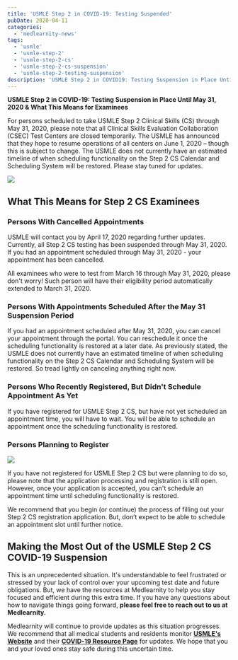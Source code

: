 ```yaml
---
title: 'USMLE Step 2 in COVID-19: Testing Suspended'
pubDate: 2020-04-11
categories:
  - 'medlearnity-news'
tags:
  - 'usmle'
  - 'usmle-step-2'
  - 'usmle-step-2-cs'
  - 'usmle-step-2-cs-suspension'
  - 'usmle-step-2-testing-suspension'
description: 'USMLE Step 2 in COVID19: Testing Suspension in Place Until May 31, 2020 & What This Means for Examinees'
---
```


**USMLE Step 2 in COVID-19: Testing Suspension in Place Until May 31, 2020 & What This Means for Examinees**

For persons scheduled to take USMLE Step 2 Clinical Skills (CS) through May 31, 2020, please note that all Clinical Skills Evaluation Collaboration (CSEC) Test Centers are closed temporarily. The USMLE has announced that they hope to resume operations of all centers on June 1, 2020 – though this is subject to change. The USMLE does not currently have an estimated timeline of when scheduling functionality on the Step 2 CS Calendar and Scheduling System will be restored. Please stay tuned for updates.

![](https://i2xfwztd2ksbegse.public.blob.vercel-storage.com/wp/2020/04/person-holding-laboratory-flask-2280571-scaled.jpg)

## **What This Means for Step 2 CS Examinees**

### Persons With Cancelled Appointments

USMLE will contact you by April 17, 2020 regarding further updates. Currently, all Step 2 CS testing has been suspended through May 31, 2020. If you had an appointment scheduled through May 31, 2020 - your appointment has been cancelled.

All examinees who were to test from March 16 through May 31, 2020, please don't worry! Such person will have their eligibility period automatically extended to March 31, 2020.

### Persons With Appointments Scheduled After the May 31 Suspension Period

If you had an appointment scheduled after May 31, 2020, you can cancel your appointment through the portal. You can reschedule it once the scheduling functionality is restored at a later date. As previously stated, the USMLE does not currently have an estimated timeline of when scheduling functionality on the Step 2 CS Calendar and Scheduling System will be restored. So tread lightly on canceling anything right now.

### Persons Who Recently Registered, But Didn't Schedule Appointment As Yet

If you have registered for USMLE Step 2 CS, but have not yet scheduled an appointment time, you will have to wait. You will be able to schedule an appointment once the scheduling functionality is restored.

### Persons Planning to Register

![](https://i2xfwztd2ksbegse.public.blob.vercel-storage.com/wp/2020/04/COVID-19-1024x683.jpg)

If you have not registered for USMLE Step 2 CS but were planning to do so, please note that the application processing and registration is still open. However, once your application is accepted, you can't schedule an appointment time until scheduling functionality is restored.

We recommend that you begin (or continue) the process of filling out your Step 2 CS registration application. But, don’t expect to be able to schedule an appointment slot until further notice.

## **Making the Most Out of the USMLE Step 2 CS COVID-19 Suspension**

This is an unprecedented situation. It's understandable to feel frustrated or stressed by your lack of control over your upcoming test date and future obligations. But, we have the resources at Medlearnity to help you stay focused and efficient during this extra time. If you have any questions about how to navigate things going forward, **please feel free to reach out to us at Medlearnity.**

Medlearnity will continue to provide updates as this situation progresses. We recommend that all medical students and residents monitor [**USMLE's Website**](https://www.usmle.org/announcements) and their [**COVID-19 Resource Page**](https://www.usmle.org/common-questions#covid19) for updates. We hope that you and your loved ones stay safe during this uncertain time.
